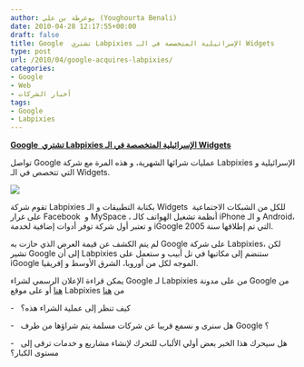 ```yaml
---
author: يوغرطة بن علي (Youghourta Benali)
date: 2010-04-28 12:17:55+00:00
draft: false
title: Google  تشتري Labpixies الإسرائيلية المتخصصة في الـ Widgets
type: post
url: /2010/04/google-acquires-labpixies/
categories:
- Google
- Web
- أخبار الشركات
tags:
- Google
- Labpixies
---
```


[**Google  تشتري Labpixies الإسرائيلية المتخصصة في الـ Widgets**](https://www.it-scoop.com/2010/04/google-acquires-labpixies/)


تواصل Google عمليات شرائها الشهرية، و هذه المرة مع شركة Labpixies الإسرائيلية و التي تتخصص في الـ Widgets.

[![](https://www.it-scoop.com/wp-content/uploads/2010/04/lab-pixies.jpeg)
](https://www.it-scoop.com/2010/04/google-acquires-labpixies/)

تقوم شركة Labpixies بكتابة التطبيقات و الـ Widgets  للكل من الشبكات الاجتماعية على غرار Facebook  و MySpace ، أنظمة تشغيل الهواتف كالـ iPhone و الـ Android، و تعتبر أول شركة توفر أدوات إضافية لخدمة iGoogle التي تم إطلاقها سنة 2005.

لم يتم الكشف عن قيمة العرض الذي حازت به Google على شركة Labpixies، لكن تشير Google إلى أن Labpixies ستنضم إلى مكاتبها في تل أبيب و ستعمل على iGoogle الموجه لكل من أوروبا، الشرق الأوسط و إفريقيا.

يمكن قراءة الإعلان الرسمي لشراء Google لـ Labpixies من على مدونة Google من [هنا](http://googlecode.blogspot.com/2010/04/google-acquires-labpixies.html) أو على موقع Labpixies من [هنا](http://www.labpixies.com/)

-   كيف تنظر إلى عملية الشراء هذه؟

-   هل سنرى و نسمع قريبا عن شركات مسلمة يتم شراؤها من طرف Google ؟

-   هل سيحرك هذا الخبر بعض أولي الألباب للتحرك لإنشاء مشاريع و خدمات ترقى إلى مستوى الكبار؟
